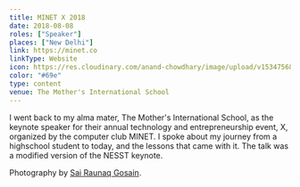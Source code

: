 ```yaml
---
title: MINET X 2018
date: 2018-08-08
roles: ["Speaker"]
places: ["New Delhi"]
link: https://minet.co
linkType: Website
icon: https://res.cloudinary.com/anand-chowdhary/image/upload/v1534756821/icons/minet.png
color: "#69e"
type: content
venue: The Mother's International School
---
```


I went back to my alma mater, The Mother's International School, as the keynote speaker for their annual technology and entrepreneurship event, X, organized by the computer club MINET. I spoke about my journey from a highschool student to today, and the lessons that came with it. The talk was a modified version of the NESST keynote.

<!--more-->

Photography by [Sai Raunaq Gosain](https://instagram.com/vellaindian).

<div class="two-images">
	<div><img alt="" src="https://res.cloudinary.com/anand-chowdhary/image/upload/c_scale,w_1080/v1534696102/events/minet-x-2018/IMG_8006.jpg"></div>
	<div><img alt="" src="https://res.cloudinary.com/anand-chowdhary/image/upload/c_scale,w_1080/v1534696109/events/minet-x-2018/IMG_7988.jpg"></div>
</div>
<div class="two-images">
	<div>
		<img alt="" src="https://res.cloudinary.com/anand-chowdhary/image/upload/c_scale,w_1080/v1534697134/events/minet-x-2018/IMG_8045.jpg" style="margin-bottom: 1rem">
		<img alt="" src="https://res.cloudinary.com/anand-chowdhary/image/upload/c_scale,w_1080/v1534696106/events/minet-x-2018/IMG_7997.jpg">
	</div>
	<div><img alt="" src="https://res.cloudinary.com/anand-chowdhary/image/upload/a_auto_left,c_scale,w_1080/a_0/v15346108099/events/minet-x-2018/IMG_7995.jpg"></div>
</div>